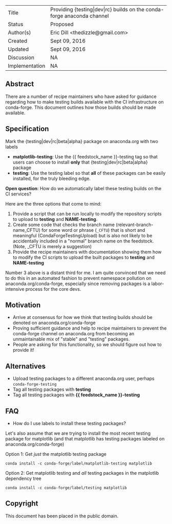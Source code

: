 
<table>
<tr><td> Title </td><td> Providing {testing|dev|rc} builds on the conda-forge anaconda channel </td>
<tr><td> Status </td><td> Proposed </td></tr>
<tr><td> Author(s) </td><td> Eric Dill &lt;thedizzle@gmail.com&gt;</td></tr>
<tr><td> Created </td><td> Sept 09, 2016</td></tr>
<tr><td> Updated </td><td> Sept 09, 2016</td></tr>
<tr><td> Discussion </td><td> NA </td></tr>
<tr><td> Implementation </td><td> NA </td></tr>
</table>

## Abstract

There are a number of recipe maintainers who have asked for guidance regarding
how to make testing builds available with the CI infrastructure on conda-forge.
This document outlines how those builds should be made available.

## Specification

Mark the {testing|dev|rc|beta|alpha} package on anaconda.org with two labels

* **matplotlib-testing**: Use the {{ feedstock_name }}-testing tag so that
  users can choose to install **only** that {testing|dev|rc|beta|alpha} 
  package
* **testing**: Use the testing label so that **all** of these packages can
  be easily installed, for the truly bleeding edge.

**Open question**: How do we automatically label these testing builds on the CI
services?

Here are the three options that come to mind:

1. Provide a script that can be run locally to modify the repository scripts to upload
   to **testing** and **NAME-testing**.
2. Create some code that checks the branch name (relevant-branch-name_CFTU) for
   some word or phrase (`_CFTU`) that is short and meaningful
   (CondaForgeTestingUpload) but is also not likely to be accidentally included 
   in a "normal" branch name on the feedstock. (Note, _CFTU is merely a suggestion)
3. Provide the recipe maintainers with documentation showing them how to modify the
   CI scripts to upload the built packages to **testing** and **NAME-testing**

Number 3 above is a distant third for me.  I am quite convinced that we need to
do this in an automated fashion to prevent namespace pollution on anaconda.org/conda-forge, 
especially since removing packages is a labor-intensive process for the core devs.

## Motivation

* Arrive at consensus for how we think that testing builds should be
  denoted on anaconda.org/conda-forge
* Proving sufficient guidance and help to recipe maintainers to prevent the
  conda-forge channel on anaconda.org from becoming an unmaintainable mix
  of "stable" and "testing" packages.
* People are asking for this functionality, so we should figure out how to
  provide it!

## Alternatives

* Upload testing packages to a different anaconda.org user, perhaps
  `conda-forge-testing`
* Tag all testing packages with **testing**
* Tag all testing packages with **{{ feedstock_name }}-testing**

## FAQ

* How do I use labels to install these testing packages?

Let's also assume that we are trying to install the most recent testing package
for matplotlib (and that matplotlib has testing packages labeled on
anaconda.org/conda-forge)


Option 1: Get *just* the matplotlib testing package

```
conda install -c conda-forge/label/matplotlib-testing matplotlib
```

Option 2: Get matplotlib testing and *all* testing packages in the matplotlib
dependency tree

```
conda install -c conda-forge/label/testing matplotlib
```

## Copyright

This document has been placed in the public domain.
